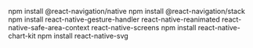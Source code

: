 npm install @react-navigation/native
npm install @react-navigation/stack
npm install react-native-gesture-handler react-native-reanimated react-native-safe-area-context react-native-screens
npm install react-native-chart-kit
npm install react-native-svg
